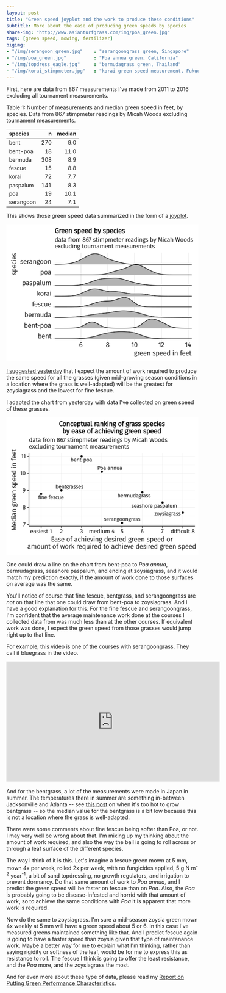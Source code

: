 ```yaml
---
layout: post
title: "Green speed joyplot and the work to produce these conditions"
subtitle: More about the ease of producing green speeds by species
share-img: "http://www.asianturfgrass.com/img/poa_green.jpg"
tags: [green speed, mowing, fertilizer]
bigimg:
- "/img/serangoon_green.jpg"    : "serangoongrass green, Singapore"
- "/img/poa_green.jpg"          : "Poa annua green, California"
- "/img/topdress_eagle.jpg"     : "bermudagrass green, Thailand"
- "/img/korai_stimpmeter.jpg"   : "korai green speed measurement, Fukuoka"
---
```


First, here are data from 867 measurements I've made from 2011 to 2016 excluding all tournament measurements. 

Table 1: Number of measurements and median green speed in feet, by species. Data from 867 stimpmeter readings by Micah Woods excluding tournament measurements.

| species   |    n|  median|
|:----------|----:|-------:|
| bent      |  270|     9.0|
| bent-poa  |   18|    11.0|
| bermuda   |  308|     8.9|
| fescue    |   15|     8.8|
| korai     |   72|     7.7|
| paspalum  |  141|     8.3|
| poa       |   19|    10.1|
| serangoon |   24|     7.1|

This shows those green speed data summarized in the form of a [joyplot](https://cran.rstudio.com/web/packages/ggjoy/vignettes/introduction.html).

![joyplot of green speed measurements by grass species](/img/joy_speed.svg)

[I suggested yesterday](http://www.asianturfgrass.com/2017-07-16-species-ease-speed/) that I expect the amount of work required to produce the same speed for all the grasses (given mid-growing season conditions in a location where the grass is well-adapted) will be the greatest for zoysiagrass and the lowest for fine fescue.

I adapted the chart from yesterday with data I've collected on green speed of these grasses.

![green speed medians by grass species](/img/ease_with_speed.svg)

One could draw a line on the chart from bent-poa to *Poa annua*, bermudagrass, seashore paspalum, and ending at zoysiagrass, and it would match my prediction exactly, if the amount of work done to those surfaces on average was the same. 

You'll notice of course that fine fescue, bentgrass, and serangoongrass are *not* on that line that one could draw from bent-poa to zoysiagrass. And I have a good explanation for this. For the fine fescue and serangoongrass, I'm confident that the average maintenance work done at the courses I collected data from was much less than at the other courses. If equivalent work was done, I expect the green speed from those grasses would jump right up to that line.

For example, [this video](https://youtu.be/tqWjV3qvoQ0) is one of the courses with serangoongrass. They call it bluegrass in the video.

<iframe width="560" height="315" src="https://www.youtube.com/embed/tqWjV3qvoQ0" frameborder="0" allowfullscreen></iframe>

And for the bentgrass, a lot of the measurements were made in Japan in summer. The temperatures there in summer are something in-between Jacksonville and Atlanta -- see [this post](http://www.blog.asianturfgrass.com/2015/01/when-is-it-too-hot-to-grow-bentgrass-a-look-at-nighttime-lows-above-x-y-and-z.html) on when it's too hot to grow bentgrass -- so the median value for the bentgrass is a bit low because this is not a location where the grass is well-adapted.

There were some comments about fine fescue being softer than Poa, or not. I may very well be wrong about that. I'm mixing up my thinking about the amount of work required, and also the way the ball is going to roll across or through a leaf surface of the different species. 

The way I think of it is this. Let's imagine a fescue green mown at 5 mm, mown 4x per week, rolled 2x per week, with no fungicides applied, 5 g N m<sup>-2</sup> year<sup>-1</sup>, a bit of sand topdressing, no growth regulators, and irrigation to prevent dormancy. Do that same amount of work to *Poa annua*, and I predict the green speed will be faster on fescue than on *Poa*. Also, the *Poa* is probably going to be disease-infested and horrid with that amount of work, so to achieve the same conditions with *Poa* it is apparent that more work is required. 

Now do the same to zoysiagrass. I'm sure a mid-season zoysia green mown 4x weekly at 5 mm will have a green speed about 5 or 6. In this case I've measured greens maintained something like that. And I predict fescue again is going to have a faster speed than zoysia given that type of maintenance work. Maybe a better way for me to explain what I'm thinking, rather than saying rigidity or softness of the leaf, would be for me to express this as resistance to roll. The fescue I think is going to offer the least resistance, and the *Poa* more, and the zoysiagrass the most.

And for even more about these type of data, please read my [Report on Putting Green Performance Characteristics](http://www.files.asianturfgrass.com/20120802_data_report.pdf).
